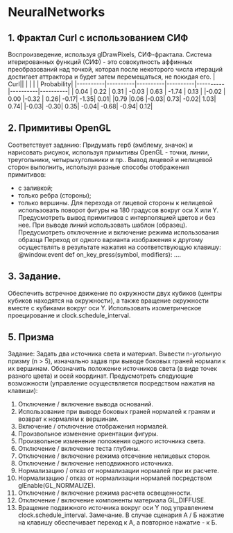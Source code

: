# NeuralNetworks

## 1. Фрактал Curl с использованием СИФ
Воспроизведение, используя glDrawPixels, СИФ-фрактала.
Система итерированных функций (СИФ) - это совокупность аффинных преобразований над точкой, которая после некоторого числа итераций достигает аттрактора и будет затем перемещаться, не покидая его.
|  Curl||  |  |  | | Probability|
|----------|----------|----------|----------|----------|----------|----------|
| 0.04 | 0.22 | 0.31 | -0.03 | 0.63 | -1.74 | 0.13 |
|-0.02 | 0.00	|-0.32 |	0.26|	-0.17|	-1.35|	0.01|
|0.79	|0.06	|-0.03|	0.73|	-0.02|	1.03|	0.74|
|-0.03|	-0.30|	0.35|	-0.04|	-0.68|	-0.94|	0.12|

## 2. Примитивы OpenGL
Соответствует заданию: 
Придумать герб (эмблему, значок) и нарисовать рисунок, используя примитивы OpenGL - точки, линии, треугольники, четырыхугольники и пр..
Вывод лицевой и нелицевой сторон выполнить, используя разные способы отображения примитивов:
- с заливкой;
- только ребра (стороны);
- только вершины.
Для перехода от лицевой стороны к нелицевой использовать поворот фигуры на 180 градусов вокруг оси  Х или Y.
Предусмотреть вывод примитивов с интерполяцией цветов и без нее.
При выводе линий использовать шаблон (образец). Предусмотреть отключенние и включение режима использования образца
Переход от одного варианта изображения к другому осуществлять в результате нажатия на соответствующую клавишу:
@window.event
def on_key_press(symbol, modifiers):
    ....
 
## 3. Задание.
Обеспечить встречное движение по окружности двух кубиков (центры кубиков находятся на окружности), а также вращение окружности вместе с кубиками вокруг оси Y. Использовать изометрическое проецирование и clock.schedule_interval.


## 5. Призма
Задание: 
Задать два источника света и материал.
Вывести n-угольную призму (n > 5), изначально задав при выводе боковых граней нормали к их вершинам.
Обозначить положение источников света (в виде точек разного цвета) и осей координат.
Предусмотреть следующие возможности (управление осуществляется посредством нажатия на клавиши): 
1. Отключение / включение вывода оснований. 
2. Использование при выводе боковых граней нормалей к граням и возврат к нормалям к вершинам. 
3. Включение / отключение отображения нормалей. 
4. Произвольное изменение ориентации фигуры. 
5. Произвольное изменение положения одного источника света. 
6. Отключение / включение теста глубины. 
7. Отключение / включение режима отсечение нелицевых сторон. 
8. Отключение / включение неподвижного источника. 
9. Нормализацию / отказ от нормализации нормалей при их расчете. 
10. Нормализацию / отказ от нормализации нормалей посредством glEnable(GL_NORMALIZE). 
11. Отключение / включение режима расчета освещенности. 
12. Отключение / включение компоненты материала GL_DIFFUSE. 
13. Вращение подвижного источника вокруг оси Y под управлением clock.schedule_interval. 
Замечание. В случае сценария А / Б нажатие на клавишу обеспечивает переход к А, а повторное нажатие - к Б.
